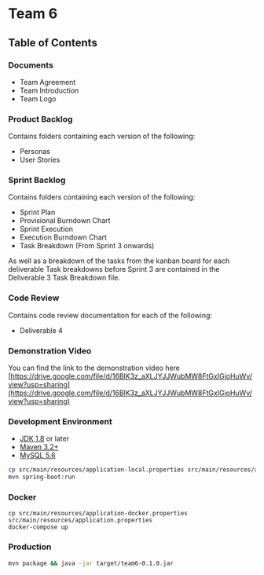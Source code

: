 # Team 6

## Table of Contents

### Documents

* Team Agreement
* Team Introduction
* Team Logo

### Product Backlog

Contains folders containing each version of the following:

* Personas
* User Stories

### Sprint Backlog

Contains folders containing each version of the following:

* Sprint Plan
* Provisional Burndown Chart
* Sprint Execution
* Execution Burndown Chart
* Task Breakdown (From Sprint 3 onwards)

As well as a breakdown of the tasks from the kanban board for each deliverable
Task breakdowns before Sprint 3 are contained in the Deliverable 3 Task Breakdown file.

### Code Review

Contains code review documentation for each of the following:

* Deliverable 4

### Demonstration Video

You can find the link to the demonstration video here
[https://drive.google.com/file/d/16BlK3z_aXLJYJJWubMW8FtGxIGjoHuWv/view?usp=sharing](https://drive.google.com/file/d/16BlK3z_aXLJYJJWubMW8FtGxIGjoHuWv/view?usp=sharing)

### Development Environment

* [JDK 1.8](http://www.oracle.com/technetwork/java/javase/downloads/index.html) or later
* [Maven 3.2+](https://maven.apache.org/download.cgi)
* [MySQL 5.6](https://dev.mysql.com/downloads/mysql/5.6.html)

```sh
cp src/main/resources/application-local.properties src/main/resources/application.properties
mvn spring-boot:run
```

### Docker

```
cp src/main/resources/application-docker.properties src/main/resources/application.properties
docker-compose up
```

### Production 

```sh
mvn package && java -jar target/team6-0.1.0.jar
```
